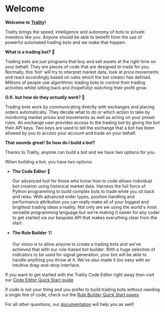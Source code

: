 # Welcome

**Welcome to** [**Trality**](https://www.trality.com)**!**

Trality brings the speed, intelligence and autonomy of bots to private investors like you. Anyone should be able to benefit from the use of powerful automated trading bots and we make that happen.

**What is a trading bot? 🤖**

Trading bots are just programs that buy and sell assets at the right time on your behalf. They are pieces of code that are designed to trade for you. Normally, this ‘bot’ will try to interpret market data, look at price movements and react accordingly based on rules which the bot creator has defined. Millions of people use algorithmic trading bots to control their trading activities whilst sitting back and (hopefully) watching their profit grow.

**O.K. but how do they _actually_ work? 🤔**

Trading bots work by communicating directly with exchanges and placing orders automatically. They decide what to do or which action to take by monitoring market prices and movements as well as acting on your preset rules. An exchange user provides access to the trading bot by giving the bot their API keys. Two keys are used to tell the exchange that a bot has been allowed by you to access your account and trade on your behalf.

**That sounds great! So how do I build a bot?**

Thanks to Trality, anyone can build a bot and we have two options for you.

When building a bot, you have two options:

- **The Code Editor** 🐍

  Our advanced tool for those who know how to code allows individual bot creation using historical market data. Harness the full force of Python programming to build complex bots to trade while you sit back and relax. With advanced order types, position handling and performance attribution you can really make all of your biggest and brightest trading ideas a reality. Not only are we using the world's most versatile programming language but we're making it easier for any coder to get started via our bespoke API that makes everything clear from the start.

- **The Rule Builder** 🏗

  Our vision is to allow anyone to create a trading bots and we've achieved that with our rule-based bot builder. With a huge selection of indicators to be used for signal generation, your bot will be able to handle anything you throw at it. We've also made it _too_ easy with an intuitive drag-and-drop interface.

If you want to get started with the Trality Code Editor right away then visit our [Code Editor Quick Start guide](https://docs.trality.com/quick-start/python)

If code is not your thing and you prefer to build trading bots without needing a single line of code, check out the [Rule Builder Quick Start pages](https://docs.trality.com/quick-start/rule)

For all other questions, our [documentation](https://docs.trality.com) will help you as well!
